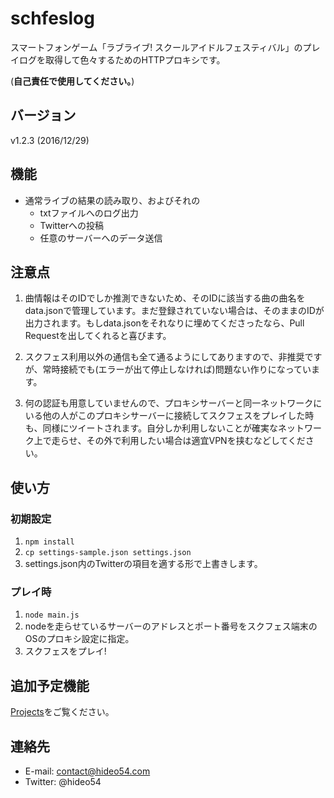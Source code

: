 # schfeslog

スマートフォンゲーム「ラブライブ! スクールアイドルフェスティバル」のプレイログを取得して色々するためのHTTPプロキシです。

(**自己責任で使用してください。**)

## バージョン

v1.2.3 (2016/12/29)

## 機能

* 通常ライブの結果の読み取り、およびそれの
    * txtファイルへのログ出力
    * Twitterへの投稿
    * 任意のサーバーへのデータ送信

## 注意点

1. 曲情報はそのIDでしか推測できないため、そのIDに該当する曲の曲名をdata.jsonで管理しています。まだ登録されていない場合は、そのままのIDが出力されます。もしdata.jsonをそれなりに埋めてくださったなら、Pull Requestを出してくれると喜びます。

2. スクフェス利用以外の通信も全て通るようにしてありますので、非推奨ですが、常時接続でも(エラーが出て停止しなければ)問題ない作りになっています。

3. 何の認証も用意していませんので、プロキシサーバーと同一ネットワークにいる他の人がこのプロキシサーバーに接続してスクフェスをプレイした時も、同様にツイートされます。自分しか利用しないことが確実なネットワーク上で走らせ、その外で利用したい場合は適宜VPNを挟むなどしてください。

## 使い方

### 初期設定

1. `npm install`
2. `cp settings-sample.json settings.json`
3. settings.json内のTwitterの項目を適する形で上書きします。

### プレイ時

1. `node main.js`
2. nodeを走らせているサーバーのアドレスとポート番号をスクフェス端末のOSのプロキシ設定に指定。
3. スクフェスをプレイ!

## 追加予定機能

[Projects](https://github.com/hideo54/schfeslog/projects/1)をご覧ください。

## 連絡先

* E-mail: contact@hideo54.com
* Twitter: @hideo54
